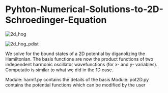 # Pyhton-Numerical-Solutions-to-2D-Schroedinger-Equation

![2d_hog](https://user-images.githubusercontent.com/20408792/75594952-37e72480-5a50-11ea-85ca-12e23b90650f.png)


![2d_hog_pdist](https://user-images.githubusercontent.com/20408792/75594954-39b0e800-5a50-11ea-9c18-429deae3ce20.png)

We solve for the bound states of a 2D potential by diganolizing the Hamiltonian. The basis functions are now
the product functions of two independent harmonic oscillator wavefunctions (for x- and y- variables). Computatio is similar to what we did in the 1D case.

Module: harmf.py contains the details of the basis
Module: pot2D.py contains the potential functions which can be modified by the user
